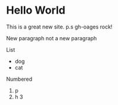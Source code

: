 # Hello World

This is a great new site.
p.s gh-oages rock!

New paragraph
not a new paragraph

List
- dog
- cat

Numbered
1. p
2. h
3
